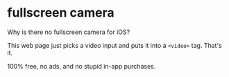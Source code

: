 # fullscreen camera
Why is there no fullscreen camera for iOS?

This web page just picks a video input and puts it into a `<video>` tag. That's it.

100% free, no ads, and no stupid in-app purchases.